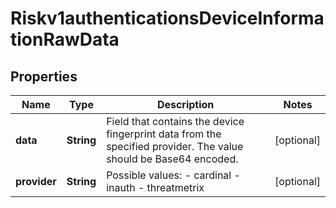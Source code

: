 
# Riskv1authenticationsDeviceInformationRawData

## Properties
Name | Type | Description | Notes
------------ | ------------- | ------------- | -------------
**data** | **String** | Field that contains the device fingerprint data from the specified provider. The value should be Base64 encoded.  |  [optional]
**provider** | **String** | Possible values: - cardinal - inauth - threatmetrix  |  [optional]



